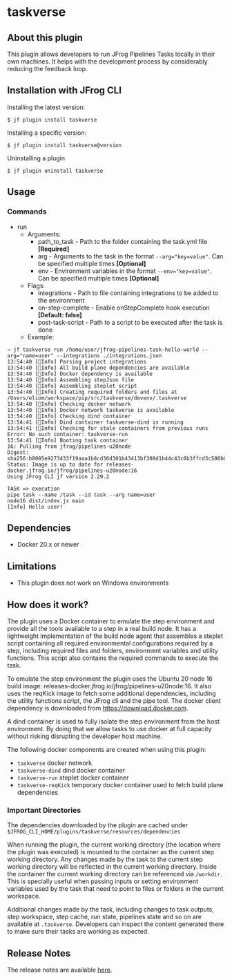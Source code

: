 # taskverse

## About this plugin
This plugin allows developers to run JFrog Pipelines Tasks locally in their own machines.
It helps with the development process by considerably reducing the feedback loop.

## Installation with JFrog CLI

Installing the latest version:

`$ jf plugin install taskverse`

Installing a specific version:

`$ jf plugin install taskverse@version`

Uninstalling a plugin

`$ jf plugin uninstall taskverse`

## Usage

### Commands

* run
    - Arguments:
        - path_to_task - Path to the folder containing the task.yml file **[Required]**
        - arg - Arguments to the task in the format `--arg="key=value"`. Can be specified multiple times **[Optional]**
        - env - Environment variables in the format `--env="key=value"`. Can be specified multiple times **[Optional]**
    - Flags:
        - integrations - Path to file containing integrations to be added to the environment
        - on-step-complete - Enable onStepComplete hook execution **[Default: false]**
        - post-task-script - Path to a script to be executed after the task is done
    - Example:
```shell
→ jf taskverse run /home/user/jfrog-pipelines-task-hello-world --arg="name=user" --integrations ./integrations.json
13:54:40 [🔵Info] Parsing project integrations
13:54:40 [🔵Info] All build plane dependencies are available
13:54:40 [🔵Info] Docker dependency is available
13:54:40 [🔵Info] Assembling stepJson file
13:54:40 [🔵Info] Assembling steplet script
13:54:40 [🔵Info] Creating required folders and files at /Users/eliom/workspace/pip/src/taskverse/devenv/.taskverse
13:54:40 [🔵Info] Checking docker network
13:54:40 [🔵Info] Docker network taskverse is available
13:54:40 [🔵Info] Checking dind container
13:54:41 [🔵Info] Dind container taskverse-dind is running
13:54:41 [🔵Info] Checking for stale containers from previous runs
Error: No such container: taskverse-run
13:54:41 [🔵Info] Booting task container
16: Pulling from jfrog/pipelines-u20node
Digest: sha256:b8005e9273433f19aaa1b8cd36d301b43413bf300d1b44c43c6b3ffcd3c506b0
Status: Image is up to date for releases-docker.jfrog.io/jfrog/pipelines-u20node:16
Using JFrog CLI jf version 2.29.2

TASK => execution
pipe task --name /task --id task --arg name=user
node16 dist/index.js main
[Info] Hello user!
```

## Dependencies

-  Docker 20.x or newer

## Limitations

- This plugin does not work on Windows environments

## How does it work?

The plugin uses a Docker container to emulate the step environment and provide 
all the tools available to a step in a real build node. It has a lightweight
implementation of the build node agent that assembles a steplet script containing 
all required environmental configurations required by a step, including required 
files and folders, environment variables and utility functions. This script also 
contains the required commands to execute the task.

To emulate the step environment the plugin uses the Ubuntu 20 node 16 build image: 
releases-docker.jfrog.io/jfrog/pipelines-u20node:16. It also uses the reqKick image
to fetch some additional dependencies, including the utility functions script,
the JFrog cli and the pipe tool. The docker client dependency is downloaded from
https://download.docker.com.

A dind container is used to fully isolate the step environment from the host environment.
By doing that we allow tasks to use docker at full capacity without risking disrupting
the developer host machine.

The following docker components are created when using this plugin:
- `taskverse` docker network
- `taskverse-dind` dind docker container
- `taskverse-run` steplet docker container
- `taskverse-reqKick` temporary docker container used to fetch build plane dependencies

### Important Directories

The dependencies downloaded by the plugin are cached under `$JFROG_CLI_HOME/plugins/taskverse/resources/dependencies`

When running the plugin, the current working directory (the location where the 
plugin was executed) is mounted to the container as the current step working directory. 
Any changes made by the task to the current step working directory will be reflected
in the current working directory. Inside the container the current working directory
can be referenced via `/workdir`. This is specially useful when passing inputs or
setting environment variables used by the task that need to point to files or folders
in the current workspace.

Additional changes made by the task, including changes to task outputs, step
workspace, step cache, run state, pipelines state and so on are available at 
`.taskverse`. Developers can inspect the content generated there to make sure 
their tasks are working as expected.

## Release Notes

The release notes are available [here](RELEASE.md).


